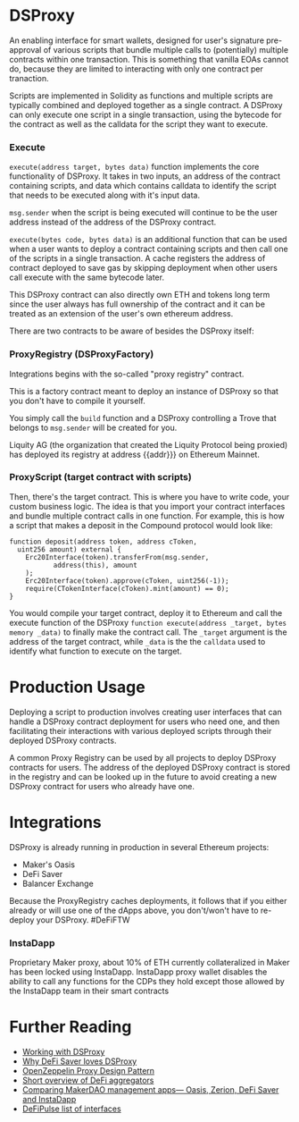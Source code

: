 
# DSProxy

An enabling interface for smart wallets, designed for user's signature pre-approval of various scripts that bundle multiple calls to (potentially) multiple contracts within one transaction. This is something that vanilla EOAs cannot do, because they are limited to interacting with only one contract per tranaction. 

Scripts are implemented in Solidity as functions and multiple scripts are typically combined and deployed together as a single contract. A DSProxy can only execute one script in a single transaction, using the bytecode for the contract as well as the calldata for the script they want to execute.

### Execute
`execute(address target, bytes data)` function implements the core functionality of DSProxy. It takes in two inputs, an address of the contract containing scripts, and data which contains calldata to identify the script that needs to be executed along with it's input data.

`msg.sender` when the script is being executed will continue to be the user address instead of the address of the DSProxy contract.

`execute(bytes code, bytes data)` is an additional function that can be used when a user wants to deploy a contract containing scripts and then call one of the scripts in a single transaction. A cache registers the address of contract deployed to save gas by skipping deployment when other users call execute with the same bytecode later.

This DSProxy contract can also directly own ETH and tokens long term since the user always has full ownership of the contract and it can be treated as an extension of the user's own ethereum address.

There are two contracts to be aware of besides the DSProxy itself:

### ProxyRegistry (DSProxyFactory)

Integrations begins with the so-called "proxy registry" contract.

This is a factory contract meant to deploy an instance of DSProxy so that you don't have to compile it yourself.

You simply call the `build` function and a DSProxy controlling a Trove that belongs to `msg.sender` will be created for you.

Liquity AG (the organization that created the Liquity Protocol being proxied) has deployed its registry at address {{addr}}} on Ethereum Mainnet.

### ProxyScript (target contract with scripts)

Then, there's the target contract. This is where you have to write code, your custom business logic. The idea is that you import your contract interfaces and bundle multiple contract calls in one function. For example, this is how a script that makes a deposit in the Compound protocol would look like:

```
function deposit(address token, address cToken,
  uint256 amount) external {
	Erc20Interface(token).transferFrom(msg.sender,
		   address(this), amount
	);
	Erc20Interface(token).approve(cToken, uint256(-1));
	require(CTokenInterface(cToken).mint(amount) == 0);
}
```

You would compile your target contract, deploy it to Ethereum and call the execute function of the DSProxy `function execute(address _target, bytes memory _data)` to finally make the contract call. The `_target` argument is the address of the target contract, while `_data` is the the `calldata` used to identify what function to execute on the target.

# Production Usage
Deploying a script to production involves creating user interfaces that can handle a DSProxy contract deployment for users who need one, and then facilitating their interactions with various deployed scripts through their deployed DSProxy contracts.

A common Proxy Registry can be used by all projects to deploy DSProxy contracts for users. The address of the deployed DSProxy contract is stored in the registry and can be looked up in the future to avoid creating a new DSProxy contract for users who already have one.

# Integrations

DSProxy is already running in production in several Ethereum projects:

- Maker's Oasis
- DeFi Saver
- Balancer Exchange

Because the ProxyRegistry caches deployments, it follows that if you either already or will use one of the dApps above, you don't/won't have to re-deploy your DSProxy. #DeFiFTW

### InstaDapp
Proprietary Maker proxy, about 10% of ETH currently collateralized in Maker has been locked using InstaDapp. InstaDapp proxy wallet disables the ability to call any functions for the CDPs they hold except those allowed by the InstaDapp team in their smart contracts

 
# Further Reading
- [Working with DSProxy](https://github.com/makerdao/developerguides/blob/master/devtools/working-with-dsproxy/working-with-dsproxy.md#working-with-dsproxy)
- [Why DeFi Saver loves DSProxy](https://medium.com/defi-saver/a-short-introduction-to-makers-dsproxy-and-why-we-l-it-c88932595be#:~:text=The%20other%20reason%20why%20we,the%20very%20same%20DSProxy%20contract.)
- [OpenZeppelin Proxy Design Pattern](https://blog.openzeppelin.com/proxy-patterns/)
- [Short overview of DeFi aggregators](https://medium.com/@Ashaegan/aggregators-a3df3bd32892)
- [Comparing MakerDAO management apps— Oasis, Zerion, DeFi Saver and InstaDapp](https://medium.com/defi-saver/comparing-makerdao-management-apps-oasis-zerion-defi-saver-and-instadapp-5d23cd108b6f)
- [DeFiPulse list of interfaces](https://defipulse.com/defi-list/)